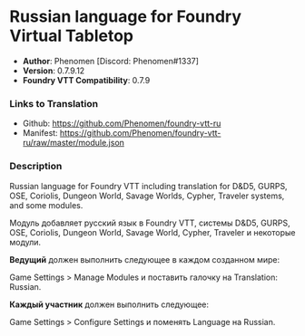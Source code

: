 # Russian language for Foundry Virtual Tabletop

* **Author**: Phenomen [Discord: Phenomen#1337]
* **Version**: 0.7.9.12
* **Foundry VTT Compatibility**: 0.7.9

### Links to Translation
* Github: https://github.com/Phenomen/foundry-vtt-ru
* Manifest: https://github.com/Phenomen/foundry-vtt-ru/raw/master/module.json

### Description
Russian language for Foundry VTT including translation for D&D5, GURPS, OSE, Coriolis, Dungeon World, Savage Worlds, Cypher, Traveler systems, and some modules.

Модуль добавляет русский язык в Foundry VTT, системы D&D5, GURPS, OSE, Coriolis, Dungeon World, Savage World, Cypher, Traveler и некоторые модули.

**Ведущий** должен выполнить следующее в каждом созданном мире:

Game Settings > Manage Modules и поставить галочку на Translation: Russian.

**Каждый участник** должен выполнить следующее:

Game Settings > Configure Settings и поменять Language на Russian.

